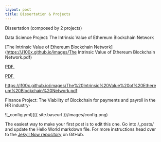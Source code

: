 ```yaml
---
layout: post
title: Dissertation & Projects
---
```


Dissertation (composed by 2 projects) 

Data Science Project: The Intrinsic Value of Ethereum Blockchain Network 

[The Intrinsic Value of Ethereum Blockchain Network](https://J100x.github.io/images/The Intrinsic Value of Ethereum Blockchain Network.pdf)

<a href="J100x.github.io/_posts/The Intrinsic Value of Ethereum Blockchain Network.pdf" target="_blank">PDF.</a>



<a href="J100x.github.io/master/The Intrinsic Value of Ethereum Blockchain Network.pdf" target="_blank">PDF.</a>

https://j100x.github.io/images/The%20Intrinsic%20Value%20of%20Ethereum%20Blockchain%20Network.pdf

Finance Project: The Viability of Blockchain for payments and payroll in the HR industry-

![_config.yml]({{ site.baseurl }}/images/config.png)

The easiest way to make your first post is to edit this one. Go into /_posts/ and update the Hello World markdown file. For more instructions head over to the [Jekyll Now repository](https://github.com/barryclark/jekyll-now) on GitHub.
